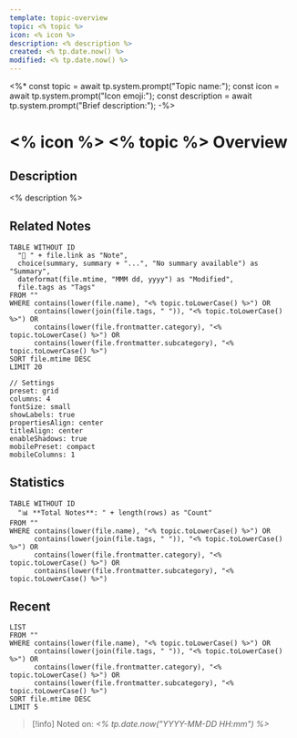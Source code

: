 ```yaml
---
template: topic-overview
topic: <% topic %>
icon: <% icon %>
description: <% description %>
created: <% tp.date.now() %>
modified: <% tp.date.now() %>
---
```



<%*
const topic = await tp.system.prompt("Topic name:");
const icon = await tp.system.prompt("Icon emoji:");
const description = await tp.system.prompt("Brief description:");
-%>

# <% icon %> <% topic %> Overview

## Description
<% description %>

## Related Notes
```datacards
TABLE WITHOUT ID
  "📝 " + file.link as "Note",
  choice(summary, summary + "...", "No summary available") as "Summary",
  dateformat(file.mtime, "MMM dd, yyyy") as "Modified",
  file.tags as "Tags"
FROM ""
WHERE contains(lower(file.name), "<% topic.toLowerCase() %>") OR 
      contains(lower(join(file.tags, " ")), "<% topic.toLowerCase() %>") OR
      contains(lower(file.frontmatter.category), "<% topic.toLowerCase() %>") OR
      contains(lower(file.frontmatter.subcategory), "<% topic.toLowerCase() %>")
SORT file.mtime DESC
LIMIT 20

// Settings
preset: grid
columns: 4
fontSize: small
showLabels: true
propertiesAlign: center
titleAlign: center
enableShadows: true
mobilePreset: compact
mobileColumns: 1
```


## Statistics
```dataview
TABLE WITHOUT ID
  "📊 **Total Notes**: " + length(rows) as "Count"
FROM ""
WHERE contains(lower(file.name), "<% topic.toLowerCase() %>") OR 
      contains(lower(join(file.tags, " ")), "<% topic.toLowerCase() %>") OR
      contains(lower(file.frontmatter.category), "<% topic.toLowerCase() %>") OR
      contains(lower(file.frontmatter.subcategory), "<% topic.toLowerCase() %>")
```

## Recent
```dataview
LIST
FROM ""
WHERE contains(lower(file.name), "<% topic.toLowerCase() %>") OR 
      contains(lower(join(file.tags, " ")), "<% topic.toLowerCase() %>") OR
      contains(lower(file.frontmatter.category), "<% topic.toLowerCase() %>") OR
      contains(lower(file.frontmatter.subcategory), "<% topic.toLowerCase() %>")
SORT file.mtime DESC
LIMIT 5
```


>[!info] Noted on:
*<% tp.date.now("YYYY-MM-DD HH:mm") %>*